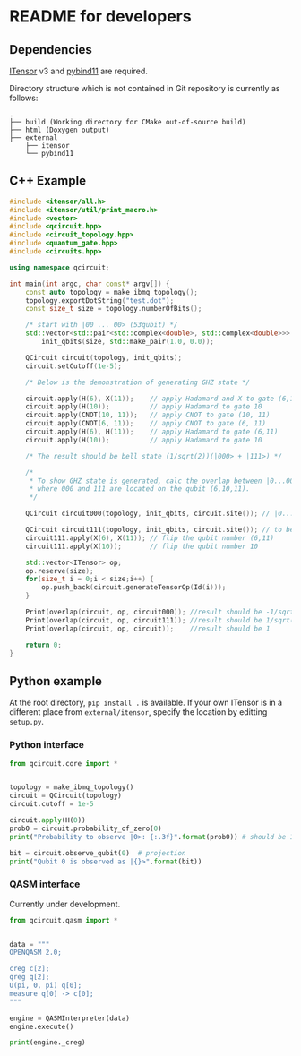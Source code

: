 # README for developers

## Dependencies
[ITensor](https://itensor.org/) v3 and [pybind11](https://github.com/pybind/pybind11)
are required.

Directory structure which is not contained in Git repository
is currently as follows:
```
.
├── build (Working directory for CMake out-of-source build)
├── html (Doxygen output)
├── external
    ├── itensor
    └── pybind11
```


## C++ Example

```c++
#include <itensor/all.h>
#include <itensor/util/print_macro.h>
#include <vector>
#include <qcircuit.hpp>
#include <circuit_topology.hpp>
#include <quantum_gate.hpp>
#include <circuits.hpp>

using namespace qcircuit;

int main(int argc, char const* argv[]) {
    const auto topology = make_ibmq_topology();
    topology.exportDotString("test.dot");
    const size_t size = topology.numberOfBits();

    /* start with |00 ... 00> (53qubit) */
    std::vector<std::pair<std::complex<double>, std::complex<double>>>
        init_qbits(size, std::make_pair(1.0, 0.0));

    QCircuit circuit(topology, init_qbits);
    circuit.setCutoff(1e-5);

    /* Below is the demonstration of generating GHZ state */

    circuit.apply(H(6), X(11));    // apply Hadamard and X to gate (6,11)
    circuit.apply(H(10));          // apply Hadamard to gate 10
    circuit.apply(CNOT(10, 11));   // apply CNOT to gate (10, 11)
    circuit.apply(CNOT(6, 11));    // apply CNOT to gate (6, 11)
    circuit.apply(H(6), H(11));    // apply Hadamard to gate (6,11)
    circuit.apply(H(10));          // apply Hadamard to gate 10

    /* The result should be bell state (1/sqrt(2))(|000> + |111>) */

    /*
     * To show GHZ state is generated, calc the overlap between |0...000....0> and |0...111....0>,
     * where 000 and 111 are located on the qubit (6,10,11).
     */

    QCircuit circuit000(topology, init_qbits, circuit.site()); // |0...000....0>

    QCircuit circuit111(topology, init_qbits, circuit.site()); // to be |0...111....0> just below
    circuit111.apply(X(6), X(11)); // flip the qubit number (6,11)
    circuit111.apply(X(10));       // flip the qubit number 10

    std::vector<ITensor> op;
    op.reserve(size);
    for(size_t i = 0;i < size;i++) {
        op.push_back(circuit.generateTensorOp(Id(i)));
    }

    Print(overlap(circuit, op, circuit000)); //result should be -1/sqrt(2)
    Print(overlap(circuit, op, circuit111)); //result should be 1/sqrt(2)
    Print(overlap(circuit, op, circuit));    //result should be 1

    return 0;
}
```

## Python example
At the root directory, `pip install .` is available.
If your own ITensor is in a different place from `external/itensor`,
specify the location by editting `setup.py`.

### Python interface
```python
from qcircuit.core import *


topology = make_ibmq_topology()
circuit = QCircuit(topology)
circuit.cutoff = 1e-5

circuit.apply(H(0))
prob0 = circuit.probability_of_zero(0)
print("Probability to observe |0>: {:.3f}".format(prob0)) # should be 1/2

bit = circuit.observe_qubit(0)  # projection
print("Qubit 0 is observed as |{}>".format(bit))
```

### QASM interface
Currently under development.

```python
from qcircuit.qasm import *


data = """
OPENQASM 2.0;

creg c[2];
qreg q[2];
U(pi, 0, pi) q[0];
measure q[0] -> c[0];
"""

engine = QASMInterpreter(data)
engine.execute()

print(engine._creg)
```
